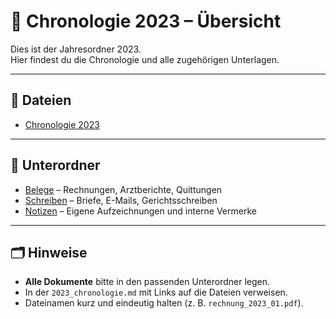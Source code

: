 # 📑 Chronologie 2023 – Übersicht

Dies ist der Jahresordner 2023.  
Hier findest du die Chronologie und alle zugehörigen Unterlagen.

---

## 📌 Dateien

- [Chronologie 2023](2023_chronologie.md)

---

## 📂 Unterordner

- [Belege](belege/) – Rechnungen, Arztberichte, Quittungen  
- [Schreiben](schreiben/) – Briefe, E-Mails, Gerichtsschreiben  
- [Notizen](notizen/) – Eigene Aufzeichnungen und interne Vermerke  

---

## 🗂️ Hinweise

- **Alle Dokumente** bitte in den passenden Unterordner legen.  
- In der `2023_chronologie.md` mit Links auf die Dateien verweisen.  
- Dateinamen kurz und eindeutig halten (z. B. `rechnung_2023_01.pdf`).  
